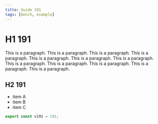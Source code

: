 ```yaml
---
title: Guide 191
tags: [bench, example]
---
```


# H1 191

This is a paragraph. This is a paragraph. This is a paragraph. This is a paragraph. This is a paragraph. This is a paragraph. This is a paragraph. This is a paragraph. This is a paragraph. This is a paragraph. This is a paragraph. This is a paragraph. 

## H2 191

- item A
- item B
- item C

```ts
export const v191 = 191;
```